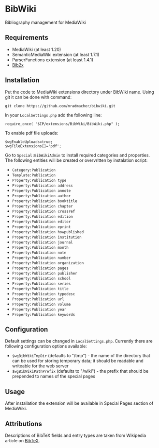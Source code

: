 BibWiki
=======

Bibliography management for MediaWiki

Requirements
------------
* MediaWiki (at least 1.20)
* SemanticMediaWiki extension (at least 1.7.1)
* ParserFunctions extension (at least 1.4.1)
* [Bib2x](http://www.xandi.eu/bib2x/documentation.html)

Installation
-----------
Put the code to MediaWiki extensions directory under BibWiki name.
Using git it can be done with command:

    git clone https://github.com/mradmacher/bibwiki.git

In your `LocalSettings.php` add the following line:

    require_once( "$IP/extensions/BibWiki/BibWiki.php" );

To enable pdf file uploads:

    $wgEnableUploads=true;
    $wgFileExtensions[]='pdf';

Go to `Special:BibWikiAdmin` to install required categories and properties.
The following entities will be created or overvritten by instalation script:

* `Category:Publication`
* `Template:Publication`
* `Property:Publication type`
* `Property:Publication address`
* `Property:Publication annote`
* `Property:Publication author`
* `Property:Publication booktitle`
* `Property:Publication chapter`
* `Property:Publication crossref`
* `Property:Publication edition`
* `Property:Publication editor`
* `Property:Publication eprint`
* `Property:Publication howpublished`
* `Property:Publication institution`
* `Property:Publication journal`
* `Property:Publication month`
* `Property:Publication note`
* `Property:Publication number`
* `Property:Publication organization`
* `Property:Publication pages`
* `Property:Publication publisher`
* `Property:Publication school`
* `Property:Publication series`
* `Property:Publication title`
* `Property:Publication typedesc`
* `Property:Publication url`
* `Property:Publication volume`
* `Property:Publication year`
* `Property:Publication keywords`

Configuration
-------------
Default settings can be changed in `LocalSettings.php`.
Currently there are following configuration options available:

* `$wgBibWikiTmpDir` (defaults to "/tmp") - the name of the directory that can be used for storing temporary data;
  it should be readable and writeable for the web server
* `$wgBibWikiPathPrefix` (defaults to "/wiki") - the prefix that should be prepended to names of the special pages

Usage
-----
After installation the extension will be available in Special Pages section of MediaWiki.

Attributions
------------
Descriptions of BibTeX fields and entry types are taken from 
Wikipedia article on [BibTeX](https://en.wikipedia.org/wiki/BibTeX).
